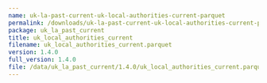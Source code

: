 ```yaml
---
name: uk-la-past-current-uk-local-authorities-current-parquet
permalink: /downloads/uk-la-past-current-uk-local-authorities-current-parquet/1_4_0
package: uk_la_past_current
title: uk_local_authorities_current
filename: uk_local_authorities_current.parquet
version: 1.4.0
full_version: 1.4.0
file: /data/uk_la_past_current/1.4.0/uk_local_authorities_current.parquet
---
```

